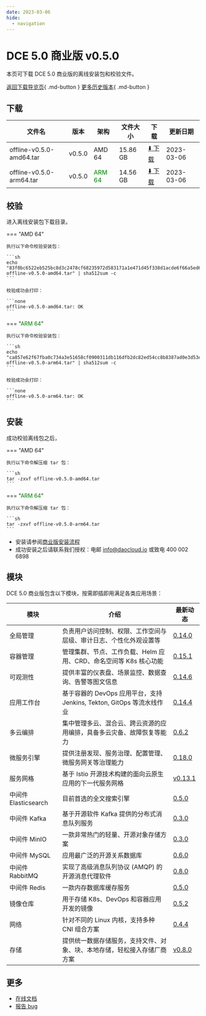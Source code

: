 ```yaml
---
date: 2023-03-06
hide:
  - navigation
---
```


# DCE 5.0 商业版 v0.5.0

本页可下载 DCE 5.0 商业版的离线安装包和校验文件。

[返回下载导览页](../index.md#_2){ .md-button } [更多历史版本](./dce5-installer-history.md){ .md-button }

## 下载

| 文件名 | 版本 | 架构 | 文件大小 | 下载 | 更新日期 |
| ----- | ---- | --- | ----- | ----- | ------ |
| offline-v0.5.0-amd64.tar | v0.5.0 | AMD 64 | 15.86 GB | [:arrow_down: 下载](https://qiniu-download-public.daocloud.io/DaoCloud_Enterprise/dce5/offline-v0.5.0-amd64.tar) | 2023-03-06 |
| offline-v0.5.0-arm64.tar | v0.5.0 | <font color="green">ARM 64</font> | 14.56 GB | [:arrow_down: 下载](https://qiniu-download-public.daocloud.io/DaoCloud_Enterprise/dce5/offline-v0.5.0-arm64.tar) | 2023-03-06 |

## 校验

进入离线安装包下载目录。

=== "AMD 64"

    执行以下命令校验安装包：

    ```sh
    echo "83f0bc6522eb525bc8d3c2478cf68235972d583171a1e471d45f338d1acde6f66a5ed68144bfd6a067b2462a1c27e17d95c13408b8cbd83fd93d1dbe152779a3  offline-v0.5.0-amd64.tar" | sha512sum -c
    ```

    校验成功会打印：

    ```none
    offline-v0.5.0-amd64.tar: OK
    ```

=== "<font color="green">ARM 64</font>"

    执行以下命令校验安装包：

    ```sh
    echo "ca857e62f67fba0c734a3e51658cf0900311db116dfb2dc82ed54cc8b8387ad0e3d53e95a0df06e913cf62038858d585593990587bdf802790e2fa6050759ec2  offline-v0.5.0-arm64.tar" | sha512sum -c
    ```

    校验成功会打印：

    ```none
    offline-v0.5.0-arm64.tar: OK
    ```

## 安装

成功校验离线包之后，

=== "AMD 64"

    执行以下命令解压缩 tar 包：

    ```sh
    tar -zxvf offline-v0.5.0-amd64.tar
    ```

=== "<font color="green">ARM 64</font>"

    执行以下命令解压缩 tar 包：

    ```sh
    tar -zxvf offline-v0.5.0-arm64.tar
    ```

- 安装请参阅[商业版安装流程](../../install/commercial/start-install.md)
- 成功安装之后请联系我们授权：电邮 info@daocloud.io 或致电 400 002 6898

## 模块

DCE 5.0 商业版包含以下模块，按需即插即用满足各类应用场景：

| 模块 | 介绍 | 最新动态 |
| ---- | --- | ------ |
| 全局管理 | 负责用户访问控制、权限、工作空间与层级、审计日志、个性化外观设置等 | [0.14.0](../../ghippo/intro/release-notes.md#v0140) |
| 容器管理 | 管理集群、节点、工作负载、Helm 应用、CRD、命名空间等 K8s 核心功能 | [0.15.1](../../kpanda/intro/release-notes.md#v0150) |
| 可观测性 | 提供丰富的仪表盘、场景监控、数据查询、告警等图文信息 | [0.14.6](../../insight/intro/releasenote.md#v0146) |
| 应用工作台 | 基于容器的 DevOps 应用平台，支持 Jenkins, Tekton, GitOps 等流水线作业 | [0.14.4](../../amamba/intro/release-notes.md#v0140) |
| 多云编排 | 集中管理多云、混合云、跨云资源的应用编排，具备多云灾备、故障恢复等能力 | [0.6.2](../../kairship/intro/release-notes.md#v063) |
| 微服务引擎 | 提供注册发现、服务治理、配置管理、微服务网关等治理能力 | [0.18.0](../../skoala/intro/release-notes.md#v0180) |
| 服务网格 | 基于 Istio 开源技术构建的面向云原生应用的下一代服务网格 | [v0.13.1](../../mspider/intro/release-notes.md#v0131) |
| 中间件 Elasticsearch | 目前首选的全文搜索引擎 | [0.5.0](../../middleware/elasticsearch/release-notes.md#v050) |
| 中间件 Kafka | 基于开源软件 Kafka 提供的分布式消息队列服务 | [0.3.0](../../middleware/kafka/release-notes.md#v030) |
| 中间件 MinIO | 一款非常热门的轻量、开源对象存储方案 | [0.3.0](../../middleware/minio/release-notes.md#v030) |
| 中间件 MySQL | 应用最广泛的开源关系数据库 | [0.6.0](../../middleware/mysql/release-notes.md#v060) |
| 中间件 RabbitMQ | 实现了高级消息队列协议 (AMQP) 的开源消息代理软件 | [0.8.0](../../middleware/rabbitmq/release-notes.md#v080) |
| 中间件 Redis | 一款内存数据库缓存服务 | [0.5.0](../../middleware/redis/release-notes.md#v050) |
| 镜像仓库 | 用于存储 K8s、DevOps 和容器应用开发的镜像 | [0.5.2](../../kangaroo/intro/release-notes.md#v050) |
| 网络 | 针对不同的 Linux 内核，支持多种 CNI 组合方案 | [0.4.4](../../network/intro/releasenotes.md#v044) |
| 存储 | 提供统一数据存储服务，支持文件、对象、块、本地存储，轻松接入存储厂商方案 | [v0.8.0](../../storage/hwameistor/releasenotes.md#v080) |

## 更多

- [在线文档](../../dce/index.md)
- [报告 bug](https://github.com/DaoCloud/DaoCloud-docs/issues)
